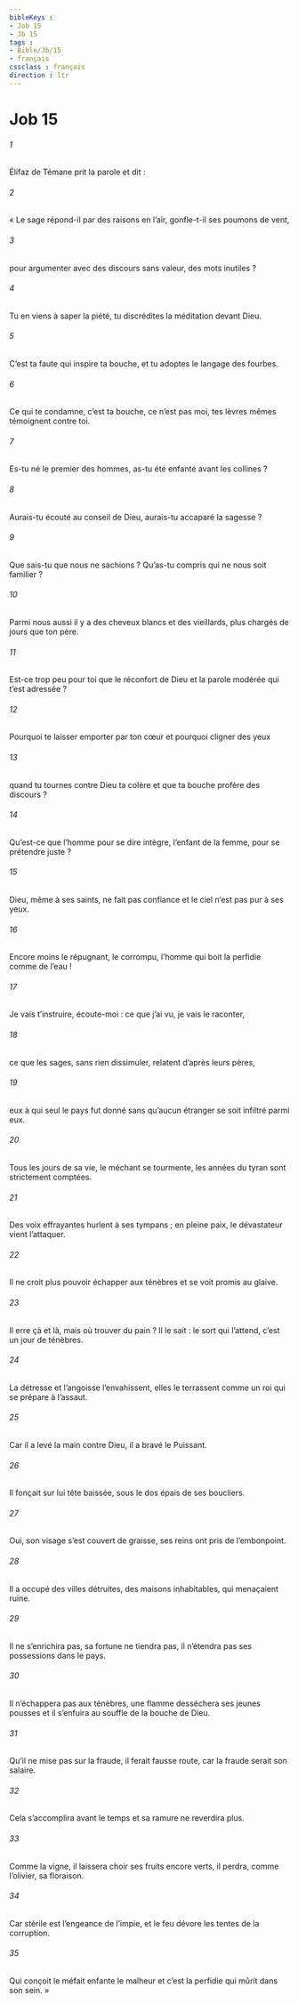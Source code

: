 ```yaml
---
bibleKeys : 
- Job 15
- Jb 15
tags : 
- Bible/Jb/15
- français
cssclass : français
direction : ltr
---
```


# Job 15

###### 1
Élifaz de Témane prit la parole et dit :
###### 2
« Le sage répond-il par des raisons en l’air,
gonfle-t-il ses poumons de vent,
###### 3
pour argumenter avec des discours sans valeur,
des mots inutiles ?
###### 4
Tu en viens à saper la piété,
tu discrédites la méditation devant Dieu.
###### 5
C’est ta faute qui inspire ta bouche,
et tu adoptes le langage des fourbes.
###### 6
Ce qui te condamne, c’est ta bouche, ce n’est pas moi,
tes lèvres mêmes témoignent contre toi.
###### 7
Es-tu né le premier des hommes,
as-tu été enfanté avant les collines ?
###### 8
Aurais-tu écouté au conseil de Dieu,
aurais-tu accaparé la sagesse ?
###### 9
Que sais-tu que nous ne sachions ?
Qu’as-tu compris qui ne nous soit familier ?
###### 10
Parmi nous aussi il y a des cheveux blancs et des vieillards,
plus chargés de jours que ton père.
###### 11
Est-ce trop peu pour toi que le réconfort de Dieu
et la parole modérée qui t’est adressée ?
###### 12
Pourquoi te laisser emporter par ton cœur
et pourquoi cligner des yeux
###### 13
quand tu tournes contre Dieu ta colère
et que ta bouche profère des discours ?
###### 14
Qu’est-ce que l’homme pour se dire intègre,
l’enfant de la femme, pour se prétendre juste ?
###### 15
Dieu, même à ses saints, ne fait pas confiance
et le ciel n’est pas pur à ses yeux.
###### 16
Encore moins le répugnant, le corrompu,
l’homme qui boit la perfidie comme de l’eau !
###### 17
Je vais t’instruire, écoute-moi :
ce que j’ai vu, je vais le raconter,
###### 18
ce que les sages, sans rien dissimuler,
relatent d’après leurs pères,
###### 19
eux à qui seul le pays fut donné
sans qu’aucun étranger se soit infiltré parmi eux.
###### 20
Tous les jours de sa vie, le méchant se tourmente,
les années du tyran sont strictement comptées.
###### 21
Des voix effrayantes hurlent à ses tympans ;
en pleine paix, le dévastateur vient l’attaquer.
###### 22
Il ne croit plus pouvoir échapper aux ténèbres
et se voit promis au glaive.
###### 23
Il erre çà et là, mais où trouver du pain ?
Il le sait : le sort qui l’attend, c’est un jour de ténèbres.
###### 24
La détresse et l’angoisse l’envahissent,
elles le terrassent comme un roi qui se prépare à l’assaut.
###### 25
Car il a levé la main contre Dieu,
il a bravé le Puissant.
###### 26
Il fonçait sur lui tête baissée,
sous le dos épais de ses boucliers.
###### 27
Oui, son visage s’est couvert de graisse,
ses reins ont pris de l’embonpoint.
###### 28
Il a occupé des villes détruites,
des maisons inhabitables, qui menaçaient ruine.
###### 29
Il ne s’enrichira pas, sa fortune ne tiendra pas,
il n’étendra pas ses possessions dans le pays.
###### 30
Il n’échappera pas aux ténèbres,
une flamme desséchera ses jeunes pousses
et il s’enfuira au souffle de la bouche de Dieu.
###### 31
Qu’il ne mise pas sur la fraude, il ferait fausse route,
car la fraude serait son salaire.
###### 32
Cela s’accomplira avant le temps
et sa ramure ne reverdira plus.
###### 33
Comme la vigne, il laissera choir ses fruits encore verts,
il perdra, comme l’olivier, sa floraison.
###### 34
Car stérile est l’engeance de l’impie,
et le feu dévore les tentes de la corruption.
###### 35
Qui conçoit le méfait enfante le malheur
et c’est la perfidie qui mûrit dans son sein. »

